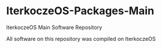 # IterkoczeOS-Packages-Main
IterkoczeOS Main Software Repository

All software on this repository was compiled on IterkoczeOS
